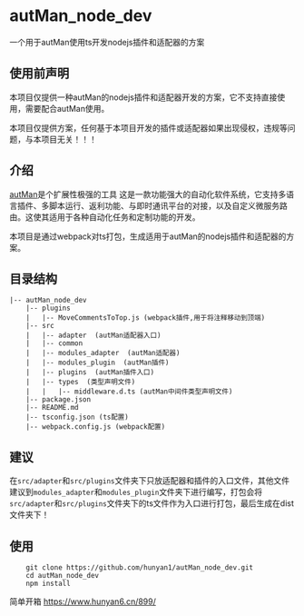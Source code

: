 # autMan_node_dev

一个用于autMan使用ts开发nodejs插件和适配器的方案

## 使用前声明

本项目仅提供一种autMan的nodejs插件和适配器开发的方案，它不支持直接使用，需要配合autMan使用。

本项目仅提供方案，任何基于本项目开发的插件或适配器如果出现侵权，违规等问题，与本项目无关！！！

## 介绍

[autMan](https://bbs.autman.cn)是个扩展性极强的工具
这是一款功能强大的自动化软件系统，它支持多语言插件、多脚本运行、返利功能、与即时通讯平台的对接，以及自定义微服务路由。这使其适用于各种自动化任务和定制功能的开发。

本项目是通过webpack对ts打包，生成适用于autMan的nodejs插件和适配器的方案。

## 目录结构
```
|-- autMan_node_dev
    |-- plugins
    |   |-- MoveCommentsToTop.js (webpack插件,用于将注释移动到顶端)
    |-- src
    |   |-- adapter  (autMan适配器入口)
    |   |-- common
    |   |-- modules_adapter  (autMan适配器)
    |   |-- modules_plugin  (autMan插件)
    |   |-- plugins  (autMan插件入口)
    |   |-- types  (类型声明文件)
    |   |   |-- middleware.d.ts (autMan中间件类型声明文件)
    |-- package.json
    |-- README.md
    |-- tsconfig.json (ts配置)
    |-- webpack.config.js (webpack配置)
```
## 建议
 在``src/adapter``和``src/plugins``文件夹下只放适配器和插件的入口文件，其他文件建议到``modules_adapter``和``modules_plugin``文件夹下进行编写，打包会将``src/adapter``和``src/plugins``文件夹下的ts文件作为入口进行打包，最后生成在dist文件夹下！

## 使用

```shell
    git clone https://github.com/hunyan1/autMan_node_dev.git
    cd autMan_node_dev
    npm install
```

简单开箱 https://www.hunyan6.cn/899/